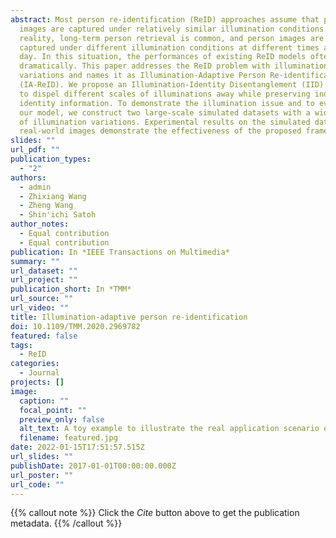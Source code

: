 ```yaml
---
abstract: Most person re-identification (ReID) approaches assume that person
  images are captured under relatively similar illumination conditions. In
  reality, long-term person retrieval is common, and person images are often
  captured under different illumination conditions at different times across a
  day. In this situation, the performances of existing ReID models often degrade
  dramatically. This paper addresses the ReID problem with illumination
  variations and names it as Illumination-Adaptive Person Re-identification
  (IA-ReID). We propose an Illumination-Identity Disentanglement (IID) network
  to dispel different scales of illuminations away while preserving individuals'
  identity information. To demonstrate the illumination issue and to evaluate
  our model, we construct two large-scale simulated datasets with a wide range
  of illumination variations. Experimental results on the simulated datasets and
  real-world images demonstrate the effectiveness of the proposed framework.
slides: ""
url_pdf: ""
publication_types:
  - "2"
authors:
  - admin
  - Zhixiang Wang
  - Zheng Wang
  - Shin'ichi Satoh
author_notes:
  - Equal contribution
  - Equal contribution
publication: In *IEEE Transactions on Multimedia*
summary: ""
url_dataset: ""
url_project: ""
publication_short: In *TMM*
url_source: ""
url_video: ""
title: Illumination-adaptive person re-identification
doi: 10.1109/TMM.2020.2969782
featured: false
tags:
  - ReID
categories:
  - Journal
projects: []
image:
  caption: ""
  focal_point: ""
  preview_only: false
  alt_text: A toy example to illustrate the real application scenario of ReID
  filename: featured.jpg
date: 2022-01-15T17:51:57.515Z
url_slides: ""
publishDate: 2017-01-01T00:00:00.000Z
url_poster: ""
url_code: ""
---
```

{{% callout note %}}
Click the *Cite* button above to get the publication metadata.
{{% /callout %}}